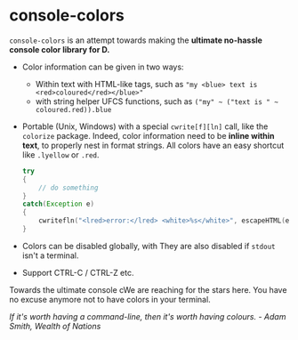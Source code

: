 # console-colors

`console-colors` is an attempt towards making the **ultimate no-hassle console color library for D.**

- Color information can be given in two ways:
   - Within text with HTML-like tags, such as `"my <blue> text is <red>coloured</red></blue>"`
   - with string helper UFCS functions, such as `("my" ~ ("text is " ~ coloured.red)).blue`

- Portable (Unix, Windows) with a special `cwrite[f][ln]` call, like the `colorize` package.
  Indeed, color information need to be **inline within text**, to properly nest in format strings.
  All colors have an easy shortcut like `.lyellow` or `.red`.

  ```d
  try
  {
      // do something
  }
  catch(Exception e)
  {
      cwritefln("<lred>error:</lred> <white>%s</white>", escapeHTML(e.msg));
  }

- Colors can be disabled globally, with 
  They are also disabled if `stdout` isn't a terminal.


- Support CTRL-C / CTRL-Z etc.

Towards the ultimate console cWe are reaching for the stars here.
You have no excuse anymore not to have colors in your terminal.


_If it's worth having a command-line, then it's worth having colours. - Adam Smith, Wealth of Nations_
